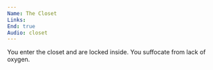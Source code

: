 ```yaml
---
Name: The Closet
Links: 
End: true
Audio: closet
---
```

You enter the closet and are locked inside. You suffocate from lack of oxygen.